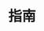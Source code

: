 ---
home: true
icon: lightbulb
title: 指南
heroImage: /syber.ink.ico.svg
heroText: Syber Ink 使用指南
tagline: Syber.Ink 使用指南, 包括 Syber Connect. 
features:
  - title: Syber Connect
    # icon: link
    details: TBD.
    link: /zh/guide/syber-connect.html 

  - title: 签名
    # icon: signature
    details: TBD.
    # link: /zh/guide/signature.html  

  - title: 多重签名
    # icon: layer-group
    details: TBD.
    # link: /zh/guide/multi-sign.html 

  - title: 签名聚合
    # icon: people-roof
    details: TBD.
    # link: /zh/guide/aggregated-sign.html  

  - title: 协议签署
    # icon: file-signature
    details: TBD.
    # link: /zh/guide/agreement-ink.html 

  - title: 签名验证
    # icon: check-double
    details: TBD.
    # link: /zh/guide/signature-verify.html  
---